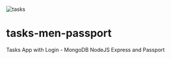 ![tasks](https://user-images.githubusercontent.com/35360048/117584492-b70bca00-b0e3-11eb-8d4b-23a1ce90c685.png)
# tasks-men-passport
Tasks App with Login - MongoDB NodeJS Express and Passport
